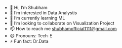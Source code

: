 - 👋 Hi, I’m Shubham
- 👀 I’m interested in Data Analystis
- 🌱 I’m currently learning ML
- 💞️ I’m looking to collaborate on Visualization Project
- 📫 How to reach me shubhamofficial1111@gmail.com
- 😄 Pronouns: Tech-E
- ⚡ Fun fact: Dr.Data

<!---
shubhamsharma1111/shubhamsharma1111 is a ✨ special ✨ repository because its `README.md` (this file) appears on your GitHub profile.
You can click the Preview link to take a look at your changes.
--->
